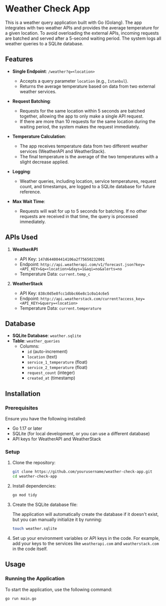 # Weather Check App

This is a weather query application built with Go (Golang). The app integrates with two weather APIs and provides the average temperature for a given location. To avoid overloading the external APIs, incoming requests are batched and served after a 5-second waiting period. The system logs all weather queries to a SQLite database.

## Features

- **Single Endpoint**: `/weather?q=<location>`
    - Accepts a query parameter `location` (e.g., `Istanbul`).
    - Returns the average temperature based on data from two external weather services.

- **Request Batching**:
    - Requests for the same location within 5 seconds are batched together, allowing the app to only make a single API request.
    - If there are more than 10 requests for the same location during the waiting period, the system makes the request immediately.

- **Temperature Calculation**:
    - The app receives temperature data from two different weather services (WeatherAPI and WeatherStack).
    - The final temperature is the average of the two temperatures with a slight decrease applied.

- **Logging**:
    - Weather queries, including location, service temperatures, request count, and timestamps, are logged to a SQLite database for future reference.

- **Max Wait Time**:
    - Requests will wait for up to 5 seconds for batching. If no other requests are received in that time, the query is processed immediately.

## APIs Used

1. **WeatherAPI**
    - API Key: `147d644004414106a2f75650232001`
    - Endpoint: `http://api.weatherapi.com/v1/forecast.json?key=<API_KEY>&q=<location>&days=1&aqi=no&alerts=no`
    - Temperature Data: `current.temp_c`

2. **WeatherStack**
    - API Key: `838c0d5e8fcc1dbbc66e8c1c0a14c6e5`
    - Endpoint: `http://api.weatherstack.com/current?access_key=<API_KEY>&query=<location>`
    - Temperature Data: `current.temperature`

## Database

- **SQLite Database**: `weather.sqlite`
- **Table**: `weather_queries`
    - Columns:
        - `id` (auto-increment)
        - `location` (text)
        - `service_1_temperature` (float)
        - `service_2_temperature` (float)
        - `request_count` (integer)
        - `created_at` (timestamp)

## Installation

### Prerequisites

Ensure you have the following installed:
- Go 1.17 or later
- SQLite (for local development, or you can use a different database)
- API keys for WeatherAPI and WeatherStack

### Setup

1. Clone the repository:

    ```bash
    git clone https://github.com/yourusername/weather-check-app.git
    cd weather-check-app
    ```

2. Install dependencies:

    ```bash
    go mod tidy
    ```

3. Create the SQLite database file:

   The application will automatically create the database if it doesn't exist, but you can manually initialize it by running:

    ```bash
    touch weather.sqlite
    ```

4. Set up your environment variables or API keys in the code. For example, add your keys to the services like `weatherapi.com` and `weatherstack.com` in the code itself.

## Usage

### Running the Application

To start the application, use the following command:

```bash
go run main.go
